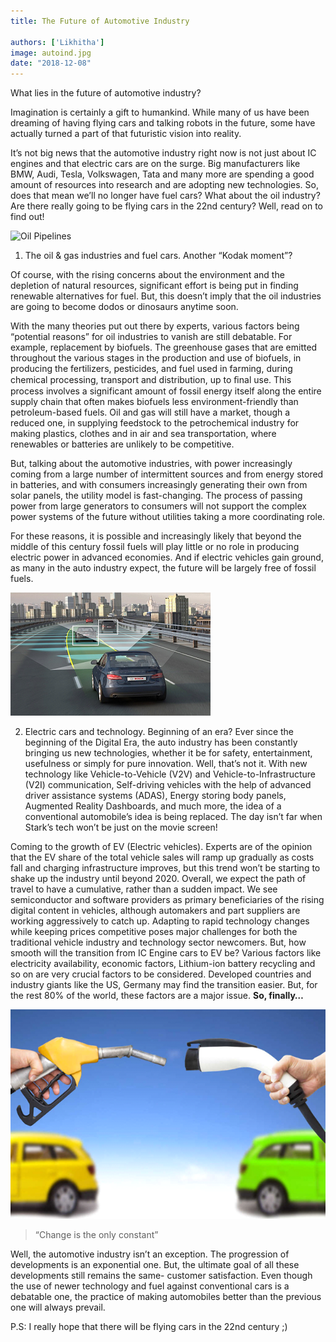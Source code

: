 ```yaml
---
title: The Future of Automotive Industry

authors: ['Likhitha']
image: autoind.jpg
date: "2018-12-08"
---
```


What lies in the future of automotive industry?

Imagination is certainly a gift to humankind. While many of us have been dreaming of having flying cars and talking robots in the future, some have actually turned a part of that futuristic vision into reality.

It’s not big news that the automotive industry right now is not just about IC engines and that electric cars are on the surge. Big manufacturers like BMW, Audi, Tesla, Volkswagen, Tata and many more are spending a good amount of resources into research and are adopting new technologies. So, does that mean we’ll no longer have fuel cars? What about the oil industry? Are there really going to be flying cars in the 22nd century? Well, read on to find out!

![Oil Pipelines](autoind.png)

1. The oil & gas industries and fuel cars. Another “Kodak moment”?

Of course, with the rising concerns about the environment and the depletion of natural resources, significant effort is being put in finding renewable alternatives for fuel. But, this doesn’t imply that the oil industries are going to become dodos or dinosaurs anytime soon.

With the many theories put out there by experts, various factors being “potential reasons” for oil industries to vanish are still debatable. For example, replacement by biofuels. The greenhouse gases that are emitted throughout the various stages in the production and use of biofuels, in producing the fertilizers, pesticides, and fuel used in farming, during chemical processing, transport and distribution, up to ﬁnal use. This process involves a significant amount of fossil energy itself along the entire supply chain that often makes biofuels less environment-friendly than petroleum-based fuels.
Oil and gas will still have a market, though a reduced one, in supplying feedstock to the petrochemical industry for making plastics, clothes and in air and sea transportation, where renewables or batteries are unlikely to be competitive.

But, talking about the automotive industries, with power increasingly coming from a large number of intermittent sources and from energy stored in batteries, and with consumers increasingly generating their own from solar panels, the utility model is fast-changing. The process of passing power from large generators to consumers will not support the complex power systems of the future without utilities taking a more coordinating role.

For these reasons, it is possible and increasingly likely that beyond the middle of this century fossil fuels will play little or no role in producing electric power in advanced economies. And if electric vehicles gain ground, as many in the auto industry expect, the future will be largely free of fossil fuels.

![Car Image](blog_img3.png)

2. Electric cars and technology. Beginning of an era?
Ever since the beginning of the Digital Era, the auto industry has been constantly bringing us new technologies, whether it be for safety, entertainment, usefulness or simply for pure innovation. Well, that’s not it. With new technology like Vehicle-to-Vehicle (V2V) and Vehicle-to-Infrastructure (V2I) communication, Self-driving vehicles with the help of advanced driver assistance systems (ADAS), Energy storing body panels, Augmented Reality Dashboards, and much more, the idea of a conventional automobile’s idea is being replaced. The day isn’t far when Stark’s tech won’t be just on the movie screen!

 Coming to the growth of EV (Electric vehicles). Experts are of the opinion that the EV share of the total vehicle sales will ramp up gradually as costs fall and charging infrastructure improves, but this trend won’t be starting to shake up the industry until beyond 2020. Overall, we expect the path of travel to have a cumulative, rather than a sudden impact.
We see semiconductor and software providers as primary beneficiaries of the rising digital content in vehicles, although automakers and part suppliers are working aggressively to catch up. Adapting to rapid technology changes while keeping prices competitive poses major challenges for both the traditional vehicle industry and technology sector newcomers.
But, how smooth will the transition from IC Engine cars to EV be? Various factors like electricity availability, economic factors, Lithium-ion battery recycling and so on are very crucial factors to be considered. Developed countries and industry giants like the US, Germany may find the transition easier. But, for the rest 80% of the world, these factors are a major issue.
**So, finally…**


![Petrol Filler](petrol.png)

> “Change is the only constant”


Well, the automotive industry isn’t an exception. The progression of developments is an exponential one. But, the ultimate goal of all these developments still remains the same- customer satisfaction. Even though the use of newer technology and fuel against conventional cars is a debatable one, the practice of making automobiles better than the previous one will always prevail.

P.S: I really hope that there will be flying cars in the 22nd century ;)